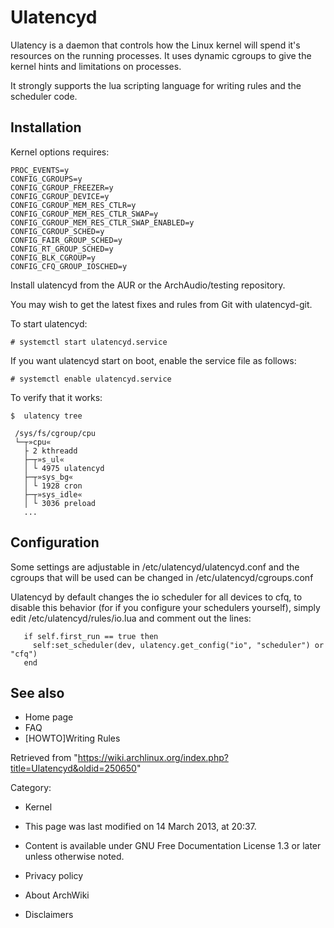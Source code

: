 Ulatencyd
=========

Ulatency is a daemon that controls how the Linux kernel will spend it's
resources on the running processes. It uses dynamic cgroups to give the
kernel hints and limitations on processes.

It strongly supports the lua scripting language for writing rules and
the scheduler code.

Installation
------------

Kernel options requires:

    PROC_EVENTS=y
    CONFIG_CGROUPS=y
    CONFIG_CGROUP_FREEZER=y
    CONFIG_CGROUP_DEVICE=y
    CONFIG_CGROUP_MEM_RES_CTLR=y
    CONFIG_CGROUP_MEM_RES_CTLR_SWAP=y
    CONFIG_CGROUP_MEM_RES_CTLR_SWAP_ENABLED=y
    CONFIG_CGROUP_SCHED=y
    CONFIG_FAIR_GROUP_SCHED=y
    CONFIG_RT_GROUP_SCHED=y
    CONFIG_BLK_CGROUP=y
    CONFIG_CFQ_GROUP_IOSCHED=y

Install ulatencyd from the AUR or the ArchAudio/testing repository.

You may wish to get the latest fixes and rules from Git with
ulatencyd-git.

To start ulatencyd:

    # systemctl start ulatencyd.service

If you want ulatencyd start on boot, enable the service file as follows:

    # systemctl enable ulatencyd.service

To verify that it works:

    $  ulatency tree

     /sys/fs/cgroup/cpu
     └─┬»cpu«
       ├ 2 kthreadd
       ├─┬»s_ul«
       │ └ 4975 ulatencyd
       ├─┬»sys_bg«
       │ └ 1928 cron
       ├─┬»sys_idle«
       │ └ 3036 preload
       ...

Configuration
-------------

Some settings are adjustable in /etc/ulatencyd/ulatencyd.conf and the
cgroups that will be used can be changed in /etc/ulatencyd/cgroups.conf

Ulatencyd by default changes the io scheduler for all devices to cfq, to
disable this behavior (for if you configure your schedulers yourself),
simply edit /etc/ulatencyd/rules/io.lua and comment out the lines:

       if self.first_run == true then
         self:set_scheduler(dev, ulatency.get_config("io", "scheduler") or "cfq")
       end

See also
--------

-   Home page
-   FAQ
-   [HOWTO]Writing Rules

Retrieved from
"https://wiki.archlinux.org/index.php?title=Ulatencyd&oldid=250650"

Category:

-   Kernel

-   This page was last modified on 14 March 2013, at 20:37.
-   Content is available under GNU Free Documentation License 1.3 or
    later unless otherwise noted.
-   Privacy policy
-   About ArchWiki
-   Disclaimers
